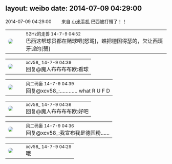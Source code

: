 layout: weibo
date: 2014-07-09 04:29:00
---
<meta name="referrer" content="no-referrer" />

2014-07-09 04:29:00  &nbsp;&nbsp;&nbsp;&nbsp;&nbsp;&nbsp; 来自 <a href="http://app.weibo.com/t/feed/22zMnn" rel="nofollow">小米手机</a>
巴西被打懵了！！ ​​​

<table style="width: 100%;">
  <tr>
    <td style="width: 40px;"><img style="border-radius:50%" src="https://tva4.sinaimg.cn/crop.0.0.180.180.50/8beaf773jw1e8qgp5bmzyj2050050aa8.jpg?KID=imgbed,tva&Expires=1624465148&ssig=6grYa1RLxe"></td>
    <td colspan="2"><small>52Hz的走兽 14-7-9 04:52</small><br/>巴西这帮球员都在赌球吧[怒骂]，瞧把德国得瑟的，欠让西班牙谑的[弱]</td>
  </tr>
</table>

<table style="width: 100%;">
  <tr>
    <td style="width: 40px;"><img style="border-radius:50%" src="https://tva3.sinaimg.cn/crop.0.0.1242.1242.50/801f7e9ajw8f3peekcgoqj20yi0yidg9.jpg?KID=imgbed,tva&Expires=1624465148&ssig=mkvuZOwzV3"></td>
    <td colspan="2"><small>xcv58_ 14-7-9 04:39</small><br/>回复@魔人布布布布欧:看球</td>
  </tr>
</table>

<table style="width: 100%;">
  <tr>
    <td style="width: 40px;"><img style="border-radius:50%" src="https://tva3.sinaimg.cn/crop.0.0.639.639.50/6d2a6003jw8f3idy69w2gj20hs0hrt9g.jpg?KID=imgbed,tva&Expires=1624465148&ssig=FELOMhgAVv"></td>
    <td colspan="2"><small>风二码畜 14-7-9 04:39</small><br/>回复@xcv58_:………… what R U F D</td>
  </tr>
</table>

<table style="width: 100%;">
  <tr>
    <td style="width: 40px;"><img style="border-radius:50%" src="https://tva3.sinaimg.cn/crop.0.0.1242.1242.50/801f7e9ajw8f3peekcgoqj20yi0yidg9.jpg?KID=imgbed,tva&Expires=1624465148&ssig=mkvuZOwzV3"></td>
    <td colspan="2"><small>xcv58_ 14-7-9 04:36</small><br/>回复@魔人布布布布欧:好吧</td>
  </tr>
</table>

<table style="width: 100%;">
  <tr>
    <td style="width: 40px;"><img style="border-radius:50%" src="https://tva3.sinaimg.cn/crop.0.0.639.639.50/6d2a6003jw8f3idy69w2gj20hs0hrt9g.jpg?KID=imgbed,tva&Expires=1624465148&ssig=FELOMhgAVv"></td>
    <td colspan="2"><small>风二码畜 14-7-9 04:36</small><br/>回复@xcv58_:我宣布我是德国粉……</td>
  </tr>
</table>

<table style="width: 100%;">
  <tr>
    <td style="width: 40px;"><img style="border-radius:50%" src="https://tva3.sinaimg.cn/crop.0.0.1242.1242.50/801f7e9ajw8f3peekcgoqj20yi0yidg9.jpg?KID=imgbed,tva&Expires=1624465148&ssig=mkvuZOwzV3"></td>
    <td colspan="2"><small>xcv58_ 14-7-9 04:29</small><br/>哦</td>
  </tr>
</table>
